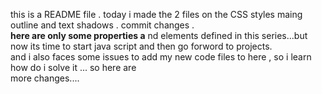 this is a README file .
today i made the 2 files on the CSS styles maing outline and text shadows .
commit changes .
<br><strong>here are only some properties a</strong>
nd elements defined in this series...but now its time to start java script
and then go forword to projects.
<br>
and i also faces some issues to add my new code files to here , so i learn how do i solve it ...
so here are <br> more changes....
